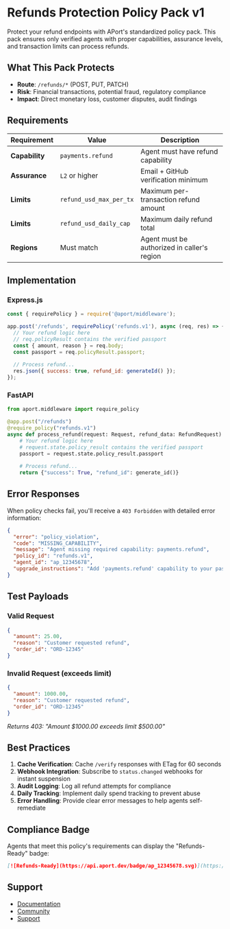 # Refunds Protection Policy Pack v1

Protect your refund endpoints with APort's standardized policy pack. This pack ensures only verified agents with proper capabilities, assurance levels, and transaction limits can process refunds.

## What This Pack Protects

- **Route**: `/refunds/*` (POST, PUT, PATCH)
- **Risk**: Financial transactions, potential fraud, regulatory compliance
- **Impact**: Direct monetary loss, customer disputes, audit findings

## Requirements

| Requirement | Value | Description |
|-------------|-------|-------------|
| **Capability** | `payments.refund` | Agent must have refund capability |
| **Assurance** | `L2` or higher | Email + GitHub verification minimum |
| **Limits** | `refund_usd_max_per_tx` | Maximum per-transaction refund amount |
| **Limits** | `refund_usd_daily_cap` | Maximum daily refund total |
| **Regions** | Must match | Agent must be authorized in caller's region |

## Implementation

### Express.js

```javascript
const { requirePolicy } = require('@aport/middleware');

app.post('/refunds', requirePolicy('refunds.v1'), async (req, res) => {
  // Your refund logic here
  // req.policyResult contains the verified passport
  const { amount, reason } = req.body;
  const passport = req.policyResult.passport;
  
  // Process refund...
  res.json({ success: true, refund_id: generateId() });
});
```

### FastAPI

```python
from aport.middleware import require_policy

@app.post("/refunds")
@require_policy("refunds.v1")
async def process_refund(request: Request, refund_data: RefundRequest):
    # Your refund logic here
    # request.state.policy_result contains the verified passport
    passport = request.state.policy_result.passport
    
    # Process refund...
    return {"success": True, "refund_id": generate_id()}
```

## Error Responses

When policy checks fail, you'll receive a `403 Forbidden` with detailed error information:

```json
{
  "error": "policy_violation",
  "code": "MISSING_CAPABILITY",
  "message": "Agent missing required capability: payments.refund",
  "policy_id": "refunds.v1",
  "agent_id": "ap_12345678",
  "upgrade_instructions": "Add 'payments.refund' capability to your passport"
}
```

## Test Payloads

### Valid Request
```json
{
  "amount": 25.00,
  "reason": "Customer requested refund",
  "order_id": "ORD-12345"
}
```

### Invalid Request (exceeds limit)
```json
{
  "amount": 1000.00,
  "reason": "Customer requested refund",
  "order_id": "ORD-12345"
}
```
*Returns 403: "Amount $1000.00 exceeds limit $500.00"*

## Best Practices

1. **Cache Verification**: Cache `/verify` responses with ETag for 60 seconds
2. **Webhook Integration**: Subscribe to `status.changed` webhooks for instant suspension
3. **Audit Logging**: Log all refund attempts for compliance
4. **Daily Tracking**: Implement daily spend tracking to prevent abuse
5. **Error Handling**: Provide clear error messages to help agents self-remediate

## Compliance Badge

Agents that meet this policy's requirements can display the "Refunds-Ready" badge:

```markdown
[![Refunds-Ready](https://api.aport.dev/badge/ap_12345678.svg)](https://aport.dev/agents/ap_12345678)
```

## Support

- [Documentation](https://aport.dev/docs/policies/refunds.v1)
- [Community](https://github.com/aporthq/community)
- [Support](https://aport.dev/support)
